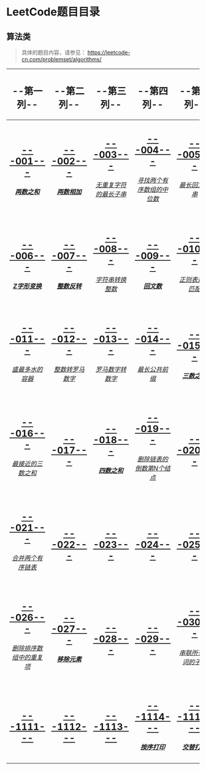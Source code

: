 # LeetCode题目目录

## 算法类
> 具体的题目内容，请参见：
> https://leetcode-cn.com/problemset/algorithms/

| <h2>--第一列-- | <h2>--第二列-- | <h2>--第三列-- | <h2>--第四列-- | <h2>--第五列-- |
| :-: | :-: | :-: | :-: | :-: |
| [<h2>---001---<h5>两数之和](https://github.com/wulling1024/LeetCode/tree/master/Project/Project_001/src "请见详情") | [<h2>---002---<h5>两数相加](https://github.com/wulling1024/LeetCode/tree/master/Project/Project_002/src "请见详情") | [<h2>---003---<h6>无重复字符的最长子串](https://github.com/wulling1024/LeetCode/tree/master/Project/Project_003/src "请见详情") | [<h2>---004---<h6>寻找两个有序数组的中位数](https://github.com/wulling1024/LeetCode/tree/master/Project/Project_004/src "请见详情") | [<h2>---005---<h6>最长回文子串](https://github.com/wulling1024/LeetCode/tree/master/Project/Project_005/src "请见详情") |
| [<h2>---006---<h5>Z字形变换](https://github.com/wulling1024/LeetCode/tree/master/Project/Project_006/src "请见详情") | [<h2>---007---<h5>整数反转](https://github.com/wulling1024/LeetCode/tree/master/Project/Project_007/src "请见详情") | [<h2>---008---<h6>字符串转换整数](https://github.com/wulling1024/LeetCode/tree/master/Project/Project_008/src "请见详情") | [<h2>---009---<h5>回文数](https://github.com/wulling1024/LeetCode/tree/master/Project/Project_009/src "请见详情") | [<h2>---010---<h6>正则表达式匹配](https://github.com/wulling1024/LeetCode/tree/master/Project/Project_010/src "请见详情") |
| [<h2>---011---<h6>盛最多水的容器](https://github.com/wulling1024/LeetCode/tree/master/Project/Project_011/src "请见详情") | [<h2>---012---<h6>整数转罗马数字](https://github.com/wulling1024/LeetCode/tree/master/Project/Project_012/src "请见详情") | [<h2>---013---<h6>罗马数字转数字](https://github.com/wulling1024/LeetCode/tree/master/Project/Project_013/src "请见详情") | [<h2>---014---<h6>最长公共前缀](https://github.com/wulling1024/LeetCode/tree/master/Project/Project_014/src "请见详情") | [<h2>---015---<h5>三数之和](https://github.com/wulling1024/LeetCode/tree/master/Project/Project_015/src "请见详情") |
| [<h2>---016---<h6>最接近的三数之和](https://github.com/wulling1024/LeetCode/tree/master/Project/Project_016/src "请见详情") | [<h2>---017---](https://github.com/wulling1024/LeetCode/tree/master/Project/Project_017/src "请见详情") | [<h2>---018---<h5>四数之和](https://github.com/wulling1024/LeetCode/tree/master/Project/Project_018/src "请见详情") | [<h2>---019---<h6>删除链表的倒数第N个结点](https://github.com/wulling1024/LeetCode/tree/master/Project/Project_019/src "请见详情") | [<h2>---020---](https://github.com/wulling1024/LeetCode/tree/master/Project/Project_020/src "请见详情") |
| [<h2>---021---<h6>合并两个有序链表](https://github.com/wulling1024/LeetCode/tree/master/Project/Project_021/src "请见详情") | [<h2>---022---](https://github.com/wulling1024/LeetCode/tree/master/Project/Project_022/src "请见详情") | [<h2>---023---](https://github.com/wulling1024/LeetCode/tree/master/Project/Project_023/src "请见详情") | [<h2>---024---](https://github.com/wulling1024/LeetCode/tree/master/Project/Project_024/src "请见详情") | [<h2>---025---](https://github.com/wulling1024/LeetCode/tree/master/Project/Project_025/src "请见详情") |
| [<h2>---026---<h6>删除排序数组中的重复项](https://github.com/wulling1024/LeetCode/tree/master/Project/Project_026/src "请见详情") | [<h2>---027---<h5>移除元素](https://github.com/wulling1024/LeetCode/tree/master/Project/Project_027/src "请见详情") | [<h2>---028---](https://github.com/wulling1024/LeetCode/tree/master/Project/Project_028/src "请见详情") | [<h2>---029---](https://github.com/wulling1024/LeetCode/tree/master/Project/Project_029/src "请见详情") | [<h2>---030---<h6>串联所有单词的子串](https://github.com/wulling1024/LeetCode/tree/master/Project/Project_030/src "请见详情") |
| [<h2>---1111---](https://github.com/wulling1024/LeetCode/tree/master/Project/Project_1111/src "请见详情") | [<h2>---1112---](https://github.com/wulling1024/LeetCode/tree/master/Project/Project_1112/src "请见详情") | [<h2>---1113---](https://github.com/wulling1024/LeetCode/tree/master/Project/Project_1113/src "请见详情") | [<h2>---1114---<h5>按序打印](https://github.com/wulling1024/LeetCode/tree/master/Project/Project_1114/src "请见详情") | [<h2>---1115---<h5>交替打印](!https://github.com/wulling1024/LeetCode/tree/master/Project/Project_1115/src "请见详情") |

